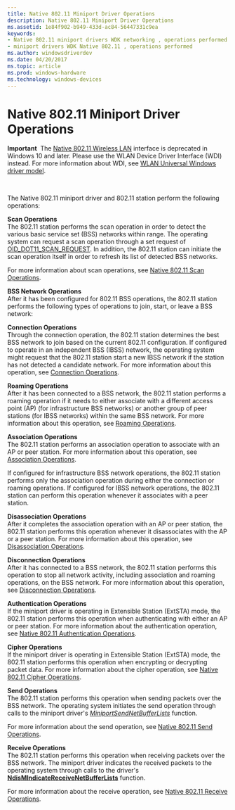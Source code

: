 ```yaml
---
title: Native 802.11 Miniport Driver Operations
description: Native 802.11 Miniport Driver Operations
ms.assetid: 1e84f902-b949-433d-ac84-56447331c9ea
keywords:
- Native 802.11 miniport drivers WDK networking , operations performed
- miniport drivers WDK Native 802.11 , operations performed
ms.author: windowsdriverdev
ms.date: 04/20/2017
ms.topic: article
ms.prod: windows-hardware
ms.technology: windows-devices
---
```


# Native 802.11 Miniport Driver Operations


**Important**  The [Native 802.11 Wireless LAN](native-802-11-wireless-lan4.md) interface is deprecated in Windows 10 and later. Please use the WLAN Device Driver Interface (WDI) instead. For more information about WDI, see [WLAN Universal Windows driver model](wifi-universal-driver-model.md).

 

The Native 802.11 miniport driver and 802.11 station perform the following operations:

<a href="" id="scan-operations"></a>**Scan Operations**  
The 802.11 station performs the scan operation in order to detect the various basic service set (BSS) networks within range. The operating system can request a scan operation through a set request of [OID\_DOT11\_SCAN\_REQUEST](https://msdn.microsoft.com/library/windows/hardware/ff569413). In addition, the 802.11 station can initiate the scan operation itself in order to refresh its list of detected BSS networks.

For more information about scan operations, see [Native 802.11 Scan Operations](native-802-11-scan-operations.md).

<a href="" id="bss-network-operations"></a>**BSS Network Operations**  
After it has been configured for 802.11 BSS operations, the 802.11 station performs the following types of operations to join, start, or leave a BSS network:

<a href="" id="connection-operations"></a>**Connection Operations**  
Through the connection operation, the 802.11 station determines the best BSS network to join based on the current 802.11 configuration. If configured to operate in an independent BSS (IBSS) network, the operating system might request that the 802.11 station start a new IBSS network if the station has not detected a candidate network. For more information about this operation, see [Connection Operations](connection-operations.md).

<a href="" id="roaming-operations"></a>**Roaming Operations**  
After it has been connected to a BSS network, the 802.11 station performs a roaming operation if it needs to either associate with a different access point (AP) (for infrastructure BSS networks) or another group of peer stations (for IBSS networks) within the same BSS network. For more information about this operation, see [Roaming Operations](roaming-operations.md).

<a href="" id="association-operations"></a>**Association Operations**  
The 802.11 station performs an association operation to associate with an AP or peer station. For more information about this operation, see [Association Operations](association-operations.md).

If configured for infrastructure BSS network operations, the 802.11 station performs only the association operation during either the connection or roaming operations. If configured for IBSS network operations, the 802.11 station can perform this operation whenever it associates with a peer station.

<a href="" id="disassociation-operations"></a>**Disassociation Operations**  
After it completes the association operation with an AP or peer station, the 802.11 station performs this operation whenever it disassociates with the AP or a peer station. For more information about this operation, see [Disassociation Operations](disassociation-operations.md).

<a href="" id="disconnection-operations"></a>**Disconnection Operations**  
After it has connected to a BSS network, the 802.11 station performs this operation to stop all network activity, including association and roaming operations, on the BSS network. For more information about this operation, see [Disconnection Operations](disconnection-operations.md).

<a href="" id="authentication-operations"></a>**Authentication Operations**  
If the miniport driver is operating in Extensible Station (ExtSTA) mode, the 802.11 station performs this operation when authenticating with either an AP or peer station. For more information about the authentication operation, see [Native 802.11 Authentication Operations](native-802-11-authentication-operations.md).

<a href="" id="cipher-operations"></a>**Cipher Operations**  
If the miniport driver is operating in Extensible Station (ExtSTA) mode, the 802.11 station performs this operation when encrypting or decrypting packet data. For more information about the cipher operation, see [Native 802.11 Cipher Operations](native-802-11-cipher-operations.md).

<a href="" id="send-operations"></a>**Send Operations**  
The 802.11 station performs this operation when sending packets over the BSS network. The operating system initiates the send operation through calls to the miniport driver's [*MiniportSendNetBufferLists*](https://msdn.microsoft.com/library/windows/hardware/ff559440) function.

For more information about the send operation, see [Native 802.11 Send Operations](native-802-11-send-operations.md).

<a href="" id="receive-operations"></a>**Receive Operations**  
The 802.11 station performs this operation when receiving packets over the BSS network. The miniport driver indicates the received packets to the operating system through calls to the driver's [**NdisMIndicateReceiveNetBufferLists**](https://msdn.microsoft.com/library/windows/hardware/ff563598) function.

For more information about the receive operation, see [Native 802.11 Receive Operations](native-802-11-receive-operations.md).

 

 





